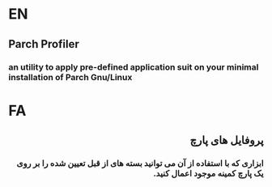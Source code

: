 # EN

## Parch Profiler
### an utility to apply pre-defined application suit on your minimal installation of Parch Gnu/Linux




# FA

<div dir="rtl">

## پروفایل های پارچ

### ابزاری که با استفاده از آن می توانید بسته های از قبل تعیین شده را بر روی یک پارچ کمینه موجود اعمال کنید.

</div>
